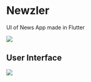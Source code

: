# Newzler
 UI of News App made in Flutter

<img src="[banner]https://github.com/shahmir-ahmed/Newzler/blob/main/newzler/assets/images/banner.png"/>

## User Interface
<img src="[UI]https://github.com/shahmir-ahmed/Newzler/blob/main/newzler/assets/images/ss.png"/>
